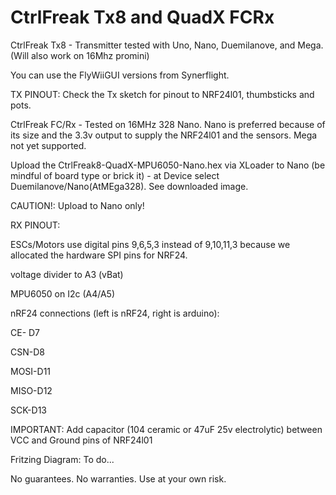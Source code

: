 # CtrlFreak Tx8 and QuadX FCRx
CtrlFreak Tx8 - Transmitter tested with Uno, Nano, Duemilanove, and Mega.  (Will also work on 16Mhz promini)

You can use the FlyWiiGUI versions from Synerflight. 


TX PINOUT: Check the Tx sketch for pinout to NRF24l01, thumbsticks and pots.



CtrlFreak FC/Rx -  Tested on 16MHz 328 Nano.  Nano is preferred because of its size and the 3.3v output to supply the NRF24l01 and the sensors. Mega not yet supported.

Upload the CtrlFreak8-QuadX-MPU6050-Nano.hex via XLoader to Nano (be mindful of board type or brick it) - at Device select Duemilanove/Nano(AtMEga328). See downloaded image.

CAUTION!:  Upload to Nano only! 

RX PINOUT: 

ESCs/Motors use digital pins 9,6,5,3 instead of 9,10,11,3 because we allocated the hardware SPI pins for NRF24.

voltage divider to A3 (vBat)

MPU6050 on I2c (A4/A5)

nRF24 connections (left is nRF24, right is arduino):

CE- D7

CSN-D8

MOSI-D11

MISO-D12

SCK-D13

IMPORTANT: Add capacitor (104 ceramic or 47uF 25v electrolytic) between VCC and Ground pins of NRF24l01


Fritzing Diagram:  To do...

No guarantees.  No warranties.  Use at your own risk.
